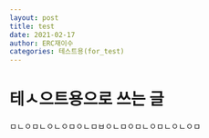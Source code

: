 ```yaml
---
layout: post
title: test
date: 2021-02-17
author: ERC재이수
categories: 테스트용(for_test)
---
```


# 테ㅅ으트용으로 쓰는 글 

ㅁㄴㅇㅁㄴㅇㄴㅇㅁㅇㄴㅁㅂㅇㄴㅁㅇㅁㄴㅇㅁㄴㅇㄴㅇㅁ
